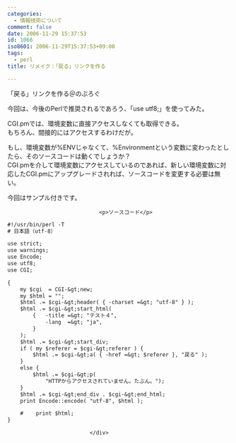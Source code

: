 ```yaml
---
categories:
  - 情報技術について
comment: false
date: 2006-11-29 15:37:53
id: 1066
iso8601: 2006-11-29T15:37:53+09:00
tags:
  - perl
title: リメイク：「戻る」リンクを作る

---
```


<div class="entry-body">
                                 <p>「戻る」リンクを作る＠のぶろぐ</p>

<p>今回は、今後のPerlで推奨されるであろう、「use utf8;」を使ってみた。</p>

<p>CGI.pmでは、環境変数に直接アクセスしなくても取得できる。<br />
もちろん、間接的にはアクセスするわけだが。</p>

<p>もし、環境変数が%ENVじゃなくて、%Environmentという変数に変わったとしたら、そのソースコードは動くでしょうか？<br />
CGI.pmを介して環境変数にアクセスしているのであれば、新しい環境変数に対応したCGI.pmにアップグレードされれば、ソースコードを変更する必要は無い。</p>

<p>今回はサンプル付きです。</p>
                              
                                 <p>ソースコード</p>

```default
#!/usr/bin/perl -T
# 日本語（utf-8）

use strict;
use warnings;
use Encode;
use utf8;
use CGI;

{
    my $cgi  = CGI-&gt;new;
    my $html = "";
    $html .= $cgi-&gt;header( { -charset =&gt; "utf-8" } );
    $html .= $cgi-&gt;start_html(
        {   -title =&gt; "テスト４",
            -lang  =&gt; "ja",
        }
    );
    $html .= $cgi-&gt;start_div;
    if ( my $referer = $cgi-&gt;referer ) {
        $html .= $cgi-&gt;a( { -href =&gt; $referer }, "戻る" );
    }
    else {
        $html .= $cgi-&gt;p(
            "HTTPからアクセスされていません。たぶん。");
    }
    $html .= $cgi-&gt;end_div . $cgi-&gt;end_html;
    print Encode::encode( "utf-8", $html );

    #    print $html;
}
```
                              </div>
    	
